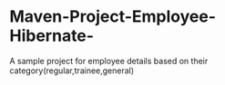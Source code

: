 # Maven-Project-Employee-Hibernate-
A sample project for employee details based on their category(regular,trainee,general)
